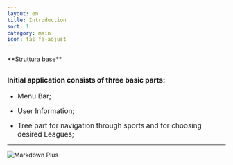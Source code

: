 ```yaml
---
layout: en
title: Introduction
sort: 1
category: main
icon: fas fa-adjust
---
```

<p class="message">
    
</p>
**Struttura base**

<font size="3">Initial application consists of three basic parts:</font>
---


- <font size="3">Menu Bar;</font>

- <font size="3">User Information;</font>

- <font size="3">Tree part for navigation through sports and for choosing desired Leagues;</font>
---
![Markdown Plus]({{site.baseurl}}/public/images/selection/home-too-tre.png)





